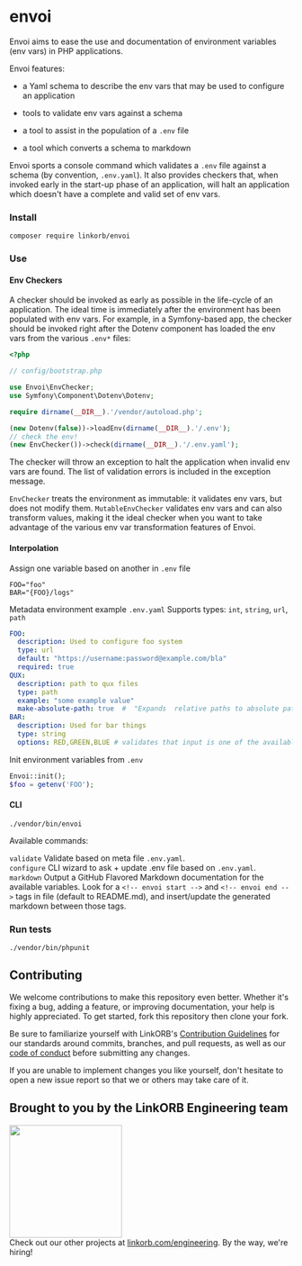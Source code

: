 <!-- Managed by https://github.com/linkorb/repo-ansible. Manual changes will be overwritten. -->
envoi
============

Envoi aims to ease the use and documentation of environment variables (env
vars) in PHP applications.

Envoi features:

- a Yaml schema to describe the env vars that may be used to configure an
  application

- tools to validate env vars against a schema

- a tool to assist in the population of a `.env` file

- a tool which converts a schema to markdown

Envoi sports a console command which validates a `.env` file against a schema
(by convention, `.env.yaml`).  It also provides checkers that, when invoked
early in the start-up phase of an application, will halt an application which
doesn't have a complete and valid set of env vars.



### Install

```shell
composer require linkorb/envoi
```


### Use

#### Env Checkers

A checker should be invoked as early as possible in the life-cycle of an
application.  The ideal time is immediately after the environment has been
populated with env vars.  For example, in a Symfony-based app, the checker
should be invoked right after the Dotenv component has loaded the env vars from
the various `.env*` files:

```php
<?php

// config/bootstrap.php

use Envoi\EnvChecker;
use Symfony\Component\Dotenv\Dotenv;

require dirname(__DIR__).'/vendor/autoload.php';

(new Dotenv(false))->loadEnv(dirname(__DIR__).'/.env');
// check the env!
(new EnvChecker())->check(dirname(__DIR__).'/.env.yaml');
```

The checker will throw an exception to halt the application when invalid env
vars are found.  The list of validation errors is included in the exception
message.

`EnvChecker` treats the environment as immutable: it validates env vars, but
does not modify them.  `MutableEnvChecker` validates env vars and can also
transform values, making it the ideal checker when you want to take advantage
of the various env var transformation features of Envoi.

#### Interpolation

Assign one variable based on another in `.env` file

```shell
FOO="foo"
BAR="{FOO}/logs"
```

Metadata environment example `.env.yaml`
Supports types: `int`, `string`, `url`, `path`

```yaml
FOO:
  description: Used to configure foo system
  type: url
  default: "https://username:password@example.com/bla"
  required: true
QUX:
  description: path to qux files
  type: path
  example: "some example value"
  make-absolute-path: true  #  "Expands  relative paths to absolute paths (i.e. ~/qux becomes /home/joe/qux)
BAR:
  description: Used for bar things
  type: string
  options: RED,GREEN,BLUE # validates that input is one of the available options
```

Init environment variables from `.env`

```php
Envoi::init();
$foo = getenv('FOO');
```

#### CLI

```shell
./vendor/bin/envoi
```

Available commands:

`validate`   Validate based on meta file `.env.yaml`.<br/>
`configure`  CLI wizard to ask + update .env file based on `.env.yaml`.<br/>
`markdown`   Output a GitHub Flavored Markdown documentation for the available variables.
Look for a `<!-- envoi start -->` and `<!-- envoi end -->` tags in file (default to README.md), and insert/update the generated markdown between those tags.


### Run tests

```shell
./vendor/bin/phpunit
```

## Contributing

We welcome contributions to make this repository even better. Whether it's fixing a bug, adding a feature, or improving documentation, your help is highly appreciated. To get started, fork this repository then clone your fork.

Be sure to familiarize yourself with LinkORB's [Contribution Guidelines](/CONTRIBUTING.md) for our standards around commits, branches, and pull requests, as well as our [code of conduct](/.github/CODE_OF_CONDUCT.md) before submitting any changes.

If you are unable to implement changes you like yourself, don't hesitate to open a new issue report so that we or others may take care of it.
## Brought to you by the LinkORB Engineering team

<img src="http://www.linkorb.com/d/meta/tier1/images/linkorbengineering-logo.png" width="200px" /><br />
Check out our other projects at [linkorb.com/engineering](http://www.linkorb.com/engineering).
By the way, we're hiring!
